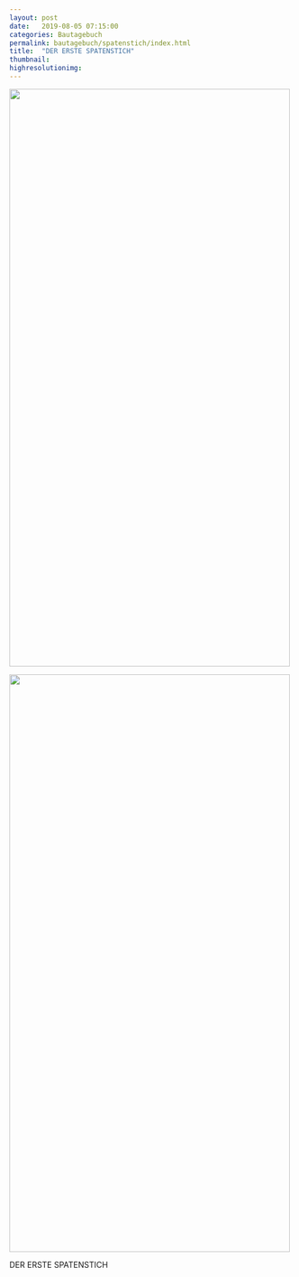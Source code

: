```yaml
---
layout: post
date:   2019-08-05 07:15:00
categories: Bautagebuch
permalink: bautagebuch/spatenstich/index.html
title:  "DER ERSTE SPATENSTICH"
thumbnail: 
highresolutionimg: 
---
```


<div class="entry-content">
<p><img data-attachment-id="359" data-permalink="./bautagebuch/spatenstich/attachment/20190806_222409/" data-orig-file="https://i2.wp.com/hausbau-blog.pfeiffer.world/wp-content/uploads/2019/08/20190806_222409.jpg?fit=1960%2C4032&amp;ssl=1" data-orig-size="1960,4032" data-comments-opened="1" data-image-meta="{&quot;aperture&quot;:&quot;2.4&quot;,&quot;credit&quot;:&quot;&quot;,&quot;camera&quot;:&quot;SM-G960F&quot;,&quot;caption&quot;:&quot;&quot;,&quot;created_timestamp&quot;:&quot;1564988459&quot;,&quot;copyright&quot;:&quot;&quot;,&quot;focal_length&quot;:&quot;4.3&quot;,&quot;iso&quot;:&quot;100&quot;,&quot;shutter_speed&quot;:&quot;0.016666666666667&quot;,&quot;title&quot;:&quot;&quot;,&quot;orientation&quot;:&quot;0&quot;}" data-image-title="&#8222;Erster Spatenstich&#8220;" data-image-description data-medium-file="https://i2.wp.com/hausbau-blog.pfeiffer.world/wp-content/uploads/2019/08/20190806_222409.jpg?fit=146%2C300&amp;ssl=1" data-large-file="https://i2.wp.com/hausbau-blog.pfeiffer.world/wp-content/uploads/2019/08/20190806_222409.jpg?fit=498%2C1024&amp;ssl=1" loading="lazy" class="aligncenter size-large wp-image-359 jetpack-lazy-image" src="https://hausbau-blog.pfeiffer.world/rten/wp-content/uploads/2019/08/20190806_222409-498x1024.jpg?resize=498%2C1024&#038;ssl=1" alt width="498" height="1024" data-recalc-dims="1" data-lazy-srcset="https://i2.wp.com/hausbau-blog.pfeiffer.world/wp-content/uploads/2019/08/20190806_222409.jpg?resize=498%2C1024&amp;ssl=1 498w, https://i2.wp.com/hausbau-blog.pfeiffer.world/wp-content/uploads/2019/08/20190806_222409.jpg?resize=146%2C300&amp;ssl=1 146w, https://i2.wp.com/hausbau-blog.pfeiffer.world/wp-content/uploads/2019/08/20190806_222409.jpg?resize=768%2C1580&amp;ssl=1 768w, https://i2.wp.com/hausbau-blog.pfeiffer.world/wp-content/uploads/2019/08/20190806_222409.jpg?resize=131%2C270&amp;ssl=1 131w, https://i2.wp.com/hausbau-blog.pfeiffer.world/wp-content/uploads/2019/08/20190806_222409.jpg?w=1960&amp;ssl=1 1960w, https://i2.wp.com/hausbau-blog.pfeiffer.world/wp-content/uploads/2019/08/20190806_222409.jpg?w=1280&amp;ssl=1 1280w" data-lazy-sizes="(max-width: 498px) 100vw, 498px" data-lazy-src="https://hausbau-blog.pfeiffer.world/rten/wp-content/uploads/2019/08/20190806_222409-498x1024.jpg?resize=498%2C1024&amp;is-pending-load=1#038;ssl=1" srcset="data:image/gif;base64,./R0lGODlhAQABAIAAAAAAAP/yH5BAEAAAAALAAAAAABAAEAAAIBRAA7/index.html"></p>
<noscript><img data-attachment-id="359" data-permalink="./bautagebuch/spatenstich/attachment/20190806_222409/" data-orig-file="https://i2.wp.com/hausbau-blog.pfeiffer.world/wp-content/uploads/2019/08/20190806_222409.jpg?fit=1960%2C4032&amp;ssl=1" data-orig-size="1960,4032" data-comments-opened="1" data-image-meta="{&quot;aperture&quot;:&quot;2.4&quot;,&quot;credit&quot;:&quot;&quot;,&quot;camera&quot;:&quot;SM-G960F&quot;,&quot;caption&quot;:&quot;&quot;,&quot;created_timestamp&quot;:&quot;1564988459&quot;,&quot;copyright&quot;:&quot;&quot;,&quot;focal_length&quot;:&quot;4.3&quot;,&quot;iso&quot;:&quot;100&quot;,&quot;shutter_speed&quot;:&quot;0.016666666666667&quot;,&quot;title&quot;:&quot;&quot;,&quot;orientation&quot;:&quot;0&quot;}" data-image-title="&#8222;Erster Spatenstich&#8220;" data-image-description="" data-medium-file="https://i2.wp.com/hausbau-blog.pfeiffer.world/wp-content/uploads/2019/08/20190806_222409.jpg?fit=146%2C300&amp;ssl=1" data-large-file="https://i2.wp.com/hausbau-blog.pfeiffer.world/wp-content/uploads/2019/08/20190806_222409.jpg?fit=498%2C1024&amp;ssl=1" loading="lazy" class="aligncenter size-large wp-image-359" src="https://hausbau-blog.pfeiffer.world/rten/wp-content/uploads/2019/08/20190806_222409-498x1024.jpg?resize=498%2C1024&#038;ssl=1" alt="" width="498" height="1024" srcset="https://i2.wp.com/hausbau-blog.pfeiffer.world/wp-content/uploads/2019/08/20190806_222409.jpg?resize=498%2C1024&amp;ssl=1 498w, https://i2.wp.com/hausbau-blog.pfeiffer.world/wp-content/uploads/2019/08/20190806_222409.jpg?resize=146%2C300&amp;ssl=1 146w, https://i2.wp.com/hausbau-blog.pfeiffer.world/wp-content/uploads/2019/08/20190806_222409.jpg?resize=768%2C1580&amp;ssl=1 768w, https://i2.wp.com/hausbau-blog.pfeiffer.world/wp-content/uploads/2019/08/20190806_222409.jpg?resize=131%2C270&amp;ssl=1 131w, https://i2.wp.com/hausbau-blog.pfeiffer.world/wp-content/uploads/2019/08/20190806_222409.jpg?w=1960&amp;ssl=1 1960w, https://i2.wp.com/hausbau-blog.pfeiffer.world/wp-content/uploads/2019/08/20190806_222409.jpg?w=1280&amp;ssl=1 1280w" sizes="(max-width: 498px) 100vw, 498px" data-recalc-dims="1"></noscript>

DER ERSTE SPATENSTICH

</div><!-- .entry-content -->
